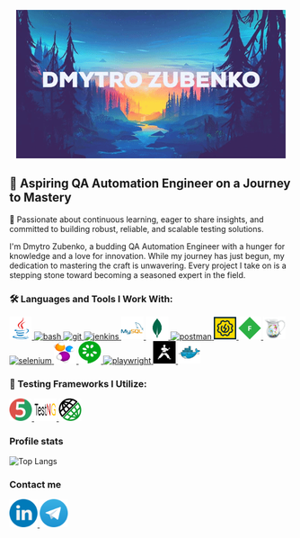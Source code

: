 <p align="center">
  <img src="https://github.com/dima123493/dima123493/blob/main/assets/giphy.gif" alt="animated" />
</p>

## 🚀 Aspiring QA Automation Engineer on a Journey to Mastery

📘 Passionate about continuous learning, eager to share insights, and committed to building robust, reliable, and scalable testing solutions.

I'm Dmytro Zubenko, a budding QA Automation Engineer with a hunger for knowledge and a love for innovation. While my journey has just begun, my dedication to mastering the craft is unwavering. Every project I take on is a stepping stone toward becoming a seasoned expert in the field.

<h3 align="left">🛠️ Languages and Tools I Work With:</h3>
<p align="left"> 
<a href="https://www.java.com" target="_blank" rel="noreferrer"> <img src="https://raw.githubusercontent.com/devicons/devicon/master/icons/java/java-original.svg" alt="java" width="40" height="40"/> </a>
<a href="https://www.gnu.org/software/bash/" target="_blank" rel="noreferrer">
<img src="https://www.vectorlogo.zone/logos/gnu_bash/gnu_bash-icon.svg" alt="bash" width="40" height="40"/> </a> 
<a href="https://git-scm.com/" target="_blank" rel="noreferrer"> <img src="https://www.vectorlogo.zone/logos/git-scm/git-scm-icon.svg" alt="git" width="40" height="40"/> </a> 
<a href="https://www.jenkins.io" target="_blank" rel="noreferrer"> <img src="https://www.vectorlogo.zone/logos/jenkins/jenkins-icon.svg" alt="jenkins" width="40" height="40"/> </a> 
<a href="https://www.mysql.com/" target="_blank" rel="noreferrer"> <img src="https://raw.githubusercontent.com/devicons/devicon/master/icons/mysql/mysql-original-wordmark.svg" alt="mysql" width="40" height="40"/> </a> 
<a href="https://www.mongodb.com/" target="_blank" rel="noreferrer"> <img src="https://github.com/dima123493/dima123493/blob/main/assets/mongoDB-logo.png" alt="mongoDB" width="40" height="40"/> </a> 
<a href="https://postman.com" target="_blank" rel="noreferrer"> <img src="https://www.vectorlogo.zone/logos/getpostman/getpostman-icon.svg" alt="postman" width="40" height="40"/> </a> 
<a href="https://www.soapui.org" target="_blank" rel="noreferrer"> <img src="https://github.com/dima123493/dima123493/blob/main/assets/soapui_logo.png" alt="postman" width="40" height="40"/> </a> 
<a href="https://www.telerik.com/fiddler" target="_blank" rel="noreferrer"> <img src="https://github.com/dima123493/dima123493/blob/main/assets/Fiddler-Classic-Icon.png" alt="fiddler" width="40" height="40"/> </a> 
<a href="https://www.charlesproxy.com" target="_blank" rel="noreferrer"> <img src="https://github.com/dima123493/dima123493/blob/main/assets/charlesproxy%20logo.png" alt="Charles Proxy" width="40" height="40"/> </a> 
<a href="https://www.selenium.dev" target="_blank" rel="noreferrer"> <img src="https://raw.githubusercontent.com/detain/svg-logos/780f25886640cef088af994181646db2f6b1a3f8/svg/selenium-logo.svg" alt="selenium" width="40" height="40"/> </a>
<a href="https://selenide.org" target="_blank" rel="noreferrer"> <img src="https://github.com/dima123493/dima123493/blob/main/assets/selenide%20logo.png" alt="selenide" width="40" height="40"/> </a>
<a href="https://cucumber.io" target="_blank" rel="noreferrer"> <img src="https://github.com/dima123493/dima123493/blob/main/assets/cucumber-logo.png" alt="cucumber" width="40" height="40"/> </a>
<a href="https://playwright.dev" target="_blank" rel="noreferrer"> <img src="https://raw.githubusercontent.com/bestofjs/bestofjs-webui/f2c2676e7e96c1a796109ff18534bd116eef009f/public/logos/playwright.svg" alt="playwright" width="40" height="40"/> </a>
<a href="https://www.karatelabs.io" target="_blank" rel="noreferrer"> <img src="https://github.com/dima123493/dima123493/blob/main/assets/karate-logo.png" alt="karate" width="40" height="40"/> </a>
<a href="https://www.docker.com/" target="_blank" rel="noreferrer"> <img src="https://raw.githubusercontent.com/devicons/devicon/1119b9f84c0290e0f0b38982099a2bd027a48bf1/icons/docker/docker-original.svg" alt="docker" width="40" height="40"/> </a>
</p>

<h3 align="left">🔧 Testing Frameworks I Utilize:</h3>
<p align="left"> 
<a href="https://junit.org/junit5/" target="_blank" rel="noreferrer"> <img src="https://github.com/dima123493/dima123493/blob/main/assets/junit-5-logo.png" alt="JUnit5" width="40" height="40"/> </a>
<a href="https://testng.org" target="_blank" rel="noreferrer"> <img src="https://github.com/dima123493/dima123493/blob/main/assets/testNG%20logo.png" alt="TestNG" width="40" height="40"/> </a>
<a href="https://rest-assured.io" target="_blank" rel="noreferrer"> <img src="https://github.com/dima123493/dima123493/blob/main/assets/rest-assured%20logo.png" alt="Rest-Assured" width="40" height="40"/> </a>
</p>

### Profile stats
![Top Langs](https://github-readme-stats.vercel.app/api/top-langs/?username=dima123493&layout=compact)

### Contact me
<div id="contacts"> 
<a href="https://www.linkedin.com/in/dmytrozubenko/"> <img src="assets/linkedIn logo.png" width="50" height="50" alt="LinkedIn"/> </a> 
<a href="https://t.me/dmytro_zubenko"> <img src="assets/telegram logo.png" width="50" height="50" alt="Telegram"/> </a> 
</div>